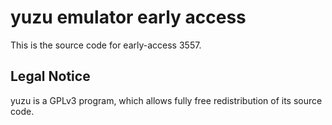 yuzu emulator early access
=============

This is the source code for early-access 3557.

## Legal Notice

yuzu is a GPLv3 program, which allows fully free redistribution of its source code.